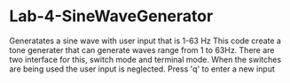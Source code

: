 # Lab-4-SineWaveGenerator
Generatates a sine wave with user input that is 1-63 Hz
 This code create a tone generater that can generate waves range from 1 to
 63Hz. There are two interface for this, switch mode and terminal mode. When
 the switches are being used the user input is neglected. Press 'q' to enter
 a new input




